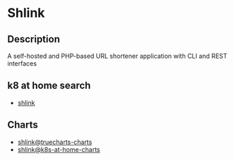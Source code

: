 # Shlink

## Description

A self-hosted and PHP-based URL shortener application with CLI and REST interfaces

## k8 at home search

- [shlink](https://nanne.dev/k8s-at-home-search/#/shlink)

## Charts

- [shlink@truecharts-charts](https://charts.truecharts.org/)
- [shlink@k8s-at-home-charts](https://k8s-at-home.com/charts/)

